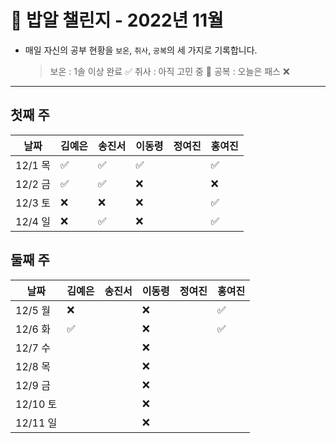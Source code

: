 # 🍚 밥알 챌린지 - 2022년 11월
- 매일 자신의 공부 현황을 `보온`, `취사`, `공복`의 세 가지로 기록합니다.
    
    > 보온 : 1솔 이상 완료 ✅
    취사 : 아직 고민 중 🤔
    공복 : 오늘은 패스 ❌
---

## 첫째 주
**날짜**|김예은|송진서|이동령|정여진|홍여진
---|---|---|---|---|---
12/1 목|✅|✅|✅| |✅
12/2 금|✅|✅|❌ | | ❌
12/3 토|❌ |❌ |❌| | ✅
12/4 일|❌ |✅ |❌| | ✅


## 둘째 주
**날짜**|김예은|송진서|이동령|정여진|홍여진
---|---|---|---|---|---
12/5 월|❌ | |❌| |✅
12/6 화|✅ | |❌| |✅
12/7 수| | |❌| |
12/8 목| | |❌| |
12/9 금| | |❌| |
12/10 토| | |❌| |
12/11 일| | |❌| |
